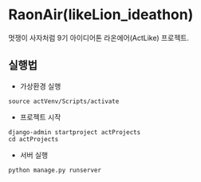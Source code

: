# RaonAir(likeLion_ideathon)
멋쟁이 사자처럼 9기 아이디어톤 라온에어(ActLike) 프로젝트.

## 실행법
- 가상환경 실행
```
source actVenv/Scripts/activate
```
- 프로젝트 시작
```
django-admin startproject actProjects
cd actProjects
```
- 서버 실행
```
python manage.py runserver
```
